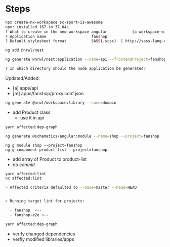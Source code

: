 # Steps

```bash
npx create-nx-workspace sc-sport-is-awesome
npx: installed 167 in 37.04s
? What to create in the new workspace angular           [a workspace with a single Angular application]
? Application name                    fanshop
? Default stylesheet format           SASS(.scss)  [ http://sass-lang.com   ]
```

```bash
ng add @nrwl/nest

ng generate @nrwl/nest:application --name=api --frontendProject=fanshop 

? In which directory should the node application be generated? 
```
Updated/Added:
* [a] apps/api
* [m] apps/fanshop/proxy.conf.json

```bash
ng generate @nrwl/workspace:library --name=domain
```

* add Product class
  * use it in api

```bash
yarn affected:dep-graph
```

```bash
ng generate @schematics/angular:module --name=shop --project=fanshop
```

```
ng g module shop --project=fanshop
ng g component product-list --project=fanshop
```

* add array of Product to product-list
* *no commit*
```bash
yarn affected:lint
nx affected:lint

> Affected criteria defaulted to --base=master --head=HEAD


> Running target lint for projects:

  - fanshop  <--
  - fanshop-e2e <--
```

```bash
yarn affected:dep-graph
```

* verify changed dependencies
* verfiy modified libraries/apps